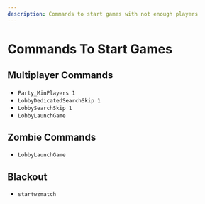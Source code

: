 ```yaml
---
description: Commands to start games with not enough players
---
```


# Commands To Start Games

## Multiplayer Commands

* `Party_MinPlayers 1`
* `LobbyDedicatedSearchSkip 1`
* `LobbySearchSkip 1`
* `LobbyLaunchGame`

## Zombie Commands

* `LobbyLaunchGame`

## Blackout

* `startwzmatch`

